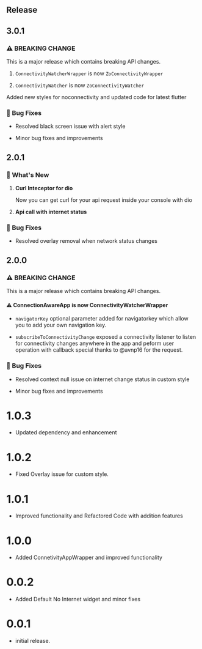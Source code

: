 ## Release

## 3.0.1

### ⚠️ BREAKING CHANGE

This is a major release which contains breaking API changes.

 1. `ConnectivityWatcherWrapper` is now `ZoConnectivityWrapper`

 2. `ConnectivityWatcher` is now `ZoConnectivityWatcher`

Added new styles for noconnectivity and updated code for latest flutter

### 🐛 Bug Fixes

* Resolved black screen issue with alert style

* Minor bug fixes and improvements

## 2.0.1

### 🚀 What's New

1. **Curl Inteceptor for dio**

    Now you can get curl for your api request inside your console with dio

2. **Api call with internet status**

### 🐛 Bug Fixes

* Resolved overlay removal when network status changes

## 2.0.0

### ⚠️ BREAKING CHANGE

This is a major release which contains breaking API changes.

#### ⚠️ ConnectionAwareApp is now ConnectivityWatcherWrapper

* `navigatorKey` optional parameter added for navigatorkey which allow you to add your own navigation key.

* `subscribeToConnectivityChange` exposed a connectivity listener to listen for connectivity changes anywhere in the app and peform user operation with callback special thanks to @avnp16 for the request.

### 🐛 Bug Fixes

* Resolved context null issue on internet change status in custom style

* Minor bug fixes and improvements

# 1.0.3  

* Updated dependency and enhancement

# 1.0.2  

* Fixed Overlay issue for custom style.

# 1.0.1  

* Improved functionality and Refactored Code with addition features

# 1.0.0  

* Added ConnetivityAppWrapper and improved functionality

# 0.0.2  

* Added Default No Internet widget and minor fixes

# 0.0.1  

* initial release.
